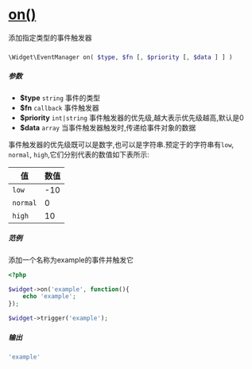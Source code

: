 [on()](http://twinh.github.com/widget/api/on)
=============================================

添加指定类型的事件触发器

### 
```php
\Widget\EventManager on( $type, $fn [, $priority [, $data ] ] )
```

##### 参数
* **$type** `string` 事件的类型
* **$fn** `callback` 事件触发器
* **$priority** `int|string` 事件触发器的优先级,越大表示优先级越高,默认是0
* **$data** `array` 当事件触发器触发时,传递给事件对象的数据


事件触发器的优先级既可以是数字,也可以是字符串.预定于的字符串有`low`, `normal`, `high`,它们分别代表的数值如下表所示:

| **值**   | **数值** |
|----------|----------|
| `low`    | -10      |
| `normal` | 0        |
| `high`   | 10       |



##### 范例
添加一个名称为example的事件并触发它
```php
<?php

$widget->on('example', function(){
    echo 'example';
});

$widget->trigger('example');
```
##### 输出
```php
'example'
```
